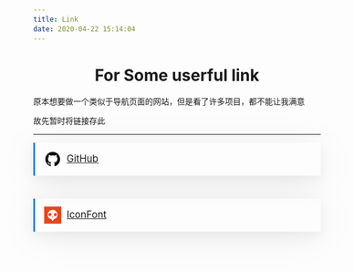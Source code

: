 ```yaml
---
title: Link
date: 2020-04-22 15:14:04
---
```






# <center>For Some userful link</center>



原本想要做一个类似于导航页面的网站，但是看了许多项目，都不能让我满意

故先暂时将链接存此



******



<div style="
    color: #007bfc;
    border-color: #007bfc; position: relative;
    font-size: 17px;
    max-width: 1290px;
    margin: 0px auto 40px auto;
    padding: 14px 16px;
    text-align: left;
    border-radius: 0;
    border-width: 0 0 0 3px;
    border-style: solid;
    box-shadow: 0 8px 16px 0px rgba(10, 14, 29, 0.04), 0px 8px 64px 0px rgba(10, 14, 29, 0.08);">
    <img src="index/github.png" style="zoom:15%;display:inline;vertical-align: middle;" border="0">&nbsp;&nbsp;<a href="https://github.com/">GitHub</a>
</div>

<div style="
	color: #007bfc;
    border-color: #007bfc; position: relative;
    font-size: 17px;
    margin: 0px auto 40px auto;
    padding: 14px 16px;
    text-align: left;
    border-radius: 0;
    border-width: 0 0 0 3px;
    border-style: solid;
    box-shadow: 0 8px 16px 0px rgba(10, 14, 29, 0.04), 0px 8px 64px 0px rgba(10, 14, 29, 0.08);">
    <img src="index/iconfont.png" style="zoom:15%;display:inline;vertical-align: middle;" border="0">&nbsp;&nbsp;<a href="https://www.iconfont.cn/">IconFont</a>
</div>







[^oh my ]: favicon.ico



[^magic to the network]:http://npsboost.com/、https://maying.co/
